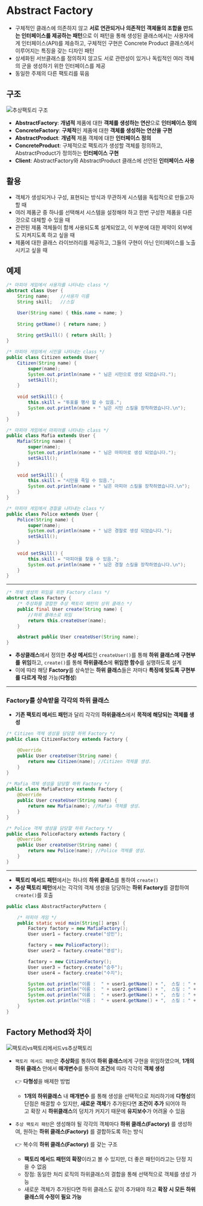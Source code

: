 # Abstract Factory

- 구체적인 클래스에 의존하지 않고 **서로 연관되거나 의존적인 객체들의 조합을 만드는 인터페이스를 제공하는 패턴**으로 이 패턴을 통해 생성된 클래스에서는 사용자에게 인터페이스(API)를 제송하고, 구체적인 구현은 Concrete Product 클래스에서 이루어지는 특징을 갖는 디자인 패턴
- 상세화된 서브클래스를 정의하지 않고도 서로 관련성이 있거나 독립적인 여러 객체의 군을 생성하기 위한 인터페이스를 제공
- 동일한 주제의 다른 팩토리를 묶음

## 구조

![추상팩토리 구조](./images/추상팩토리_구조.gif)

- **AbstractFactory**: **개념적** 제품에 대한 **객체를 생성하는 연산**으로 **인터페이스 정의**
- **ConcreteFactory**: **구체적**인 제품에 대한 **객체를 생성하는 연산을 구현**
- **AbstractProduct**: **개념적** 제품 객체에 대한 **인터페이스 정의**
- **ConcreteProduct**: 구체적으로 팩토리가 생성할 객체를 정의하고, AbstractProduct가 정의하는 **인터페이스 구현**
- **Client**: AbstractFactory와 AbstractProduct 클래스에 선언된 **인터페이스 사용**

## 활용

- 객체가 생성되거나 구성, 표현되는 방식과 무관하게 시스템을 독립적으로 만들고자 할 때
- 여러 제품군 중 하나를 선택해서 시스템을 설정해야 하고 한번 구성한 제품을 다른 것으로 대체할 수 있을 때
- 관련된 제품 객체들이 함께 사용되도록 설계되었고, 이 부분에 대한 제약이 외부에도 지켜지도록 하고 싶을 때
- 제품에 대한 클래스 라이브러리를 제공하고, 그들의 구현이 아닌 인터페이스를 노출시키고 싶을 때

## 예제

```java
/* 마피아 게임에서 사용자를 나타내는 class */
abstract class User {
    String name;    //사용자 이름
    String skill;   //스킬

    User(String name) { this.name = name; }
    
    String getName() { return name; }
    
    String getSkill() { return skill; }
}
```

```java
/* 마피아 게임에서 시민을 나타내는 class */
public class Citizen extends User{
    Citizen(String name) {
        super(name);
        System.out.println(name + " 님은 시민으로 생성 되었습니다.");
        setSkill();
    }
    
    void setSkill() {
        this.skill = "투표를 행사 할 수 있음.";
        System.out.println(name + " 님은 시민 스킬을 장착하였습니다.\n");
    }
}
```

```java
/* 마피아 게임에서 마피아를 나타내는 class */
public class Mafia extends User {
    Mafia(String name) {
        super(name);
        System.out.println(name + " 님은 마피아로 생성 되었습니다.");
        setSkill();
    }
    
    void setSkill() {
        this.skill = "시민을 죽일 수 있음.";
        System.out.println(name + " 님은 마피아 스킬을 장착하였습니다.\n");
    }
}
```

```java
/* 마피아 게임에서 경찰을 나타내는 class */
public class Police extends User {
    Police(String name) {
        super(name);
        System.out.println(name + " 님은 경찰로 생성 되었습니다.");
        setSkill();
    }
    
    void setSkill() {
        this.skill = "마피아를 찾을 수 있음.";
        System.out.println(name + " 님은 경찰 스킬을 장착하였습니다.\n");
    }
}
```

---

```java
/* 객체 생성의 위임을 위한 Factory class */
abstract class Factory {
    /* 추상화를 결합한 추상 팩토리 패턴의 상위 클래스 */
    public final User create(String name) {
        //하위 클래스로 위임
        return this.createUser(name);
    }

    abstract public User createUser(String name);
}
```

- **추상클래스**에서 정의한 **추상 메서드**인 `createUser()`를 통해 **하위 클래스에** **구현부를** **위임**하고, `create()`를 통해 **하위클래스**에 **위임한 함수**를 실행하도록 설계
- 이에 따라 해당 **Factory**를 상속받는 **하위 클래스**들은 저마다 **특징에 맞도록 구현부를 다르게 작성** 가능(**다형성**)

---

### Factory를 상속받을 각각의 하위 클래스

- **기존 팩토리 메서드 패턴**과 달리 각각의 **하위클래스**에서 **목적에 해당되는 객체를 생성**

```java
/* Citizen 객체 생성을 담당할 하위 Factory */
public class CitizenFactory extends Factory {

    @Override
    public User createUser(String name) {
        return new Citizen(name); //Citizen 객체를 생성.
    }
}
```

```java
/* Mafia 객체 생성을 담당할 하위 Factory */
public class MafiaFactory extends Factory {
    @Override
    public User createUser(String name) {
        return new Mafia(name); //Mafia 객체를 생성.
    }
}
```

```java
/* Police 객체 생성을 담당할 하위 Factory */
public class PoliceFactory extends Factory {
    @Override
    public User createUser(String name) {
        return new Police(name); //Police 객체를 생성.
    }
}
```

---

- **팩토리 메서드 패턴**에서는 하나의 **하위 클래스**를 통하여 `create()`
- **추상 팩토리 패턴**에서는 각각의 객체 생성을 담당하는 **하위** **Factory**를 결합하여 `create()`를 호출

```java
public class AbstractFactoryPattern {

    /* 마피아 게임 */
    public static void main(String[] args) {
        Factory factory = new MafiaFactory();
        User user1 = factory.create("성민");

        factory = new PoliceFactory();
        User user2 = factory.create("영성");

        factory = new CitizenFactory();
        User user3 = factory.create("승주");
        User user4 = factory.create("수지");

        System.out.println("이름 :  " + user1.getName() + ",  스킬 : " + user1.getSkill());
        System.out.println("이름 :  " + user2.getName() + ",  스킬 : " + user2.getSkill());
        System.out.println("이름 :  " + user3.getName() + ",  스킬 : " + user3.getSkill());
        System.out.println("이름 :  " + user4.getName() + ",  스킬 : " + user4.getSkill());
    }
}
```

## Factory Method와 차이

![팩토리vs팩토리메서드vs추상팩토리](./images/팩토리vs팩토리메서드vs추상팩토리.png)

- `팩토리 메서드 패턴`은 **추상화**를 통하여 **하위 클래스**에게 구현을 위임하였으며, **1개의 하위 클래스** 안에서 **매개변수**를 통하여 **조건**에 따라 각각의 **객체 생성**

    👉 **다형성**을 배제한 방법

    - **1개의 하위클래스** 내 **매개변수** 를 통해 생성을 선택적으로 처리하기에 **다형성**의 단점은 해결할 수 있지만, **새로운 객체**가 추가된다면 **조건이 추가** 되어야 하고 확장 시 **하위클래스**의 덩치가 커지기 때문에 **유지보수**가 어려울 수 있음
- `추상 팩토리 패턴`은 생성해야 될 각각의 객체마다 **하위 클래스(Factory)** 를 생성하여, 원하는 **하위 클래스(Factory)** 를 결합하도록 하는 방식

    👉 복수의 **하위 클래스(Factory)** 를 갖는 구조

    - **팩토리 메서드 패턴의 확장**이라고 볼 수 있지만, 더 좋은 패턴이라고는 단정 지을 수 없음
    - 장점: 동일한 처리 로직의 하위클래스의 결합을 통해 선택적으로 객체를 생성 가능
    - 새로운 객체가 추가된다면 하위 클래스도 같이 추가돼야 하고 **확장 시 모든 하위클래스의 수정이 필요 가능**
